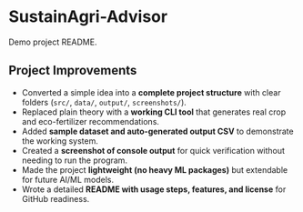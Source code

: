 # SustainAgri-Advisor

Demo project README.

## Project Improvements
- Converted a simple idea into a **complete project structure** with clear folders (`src/`, `data/`, `output/`, `screenshots/`).
- Replaced plain theory with a **working CLI tool** that generates real crop and eco-fertilizer recommendations.
- Added **sample dataset and auto-generated output CSV** to demonstrate the working system.
- Created a **screenshot of console output** for quick verification without needing to run the program.
- Made the project **lightweight (no heavy ML packages)** but extendable for future AI/ML models.
- Wrote a detailed **README with usage steps, features, and license** for GitHub readiness.
